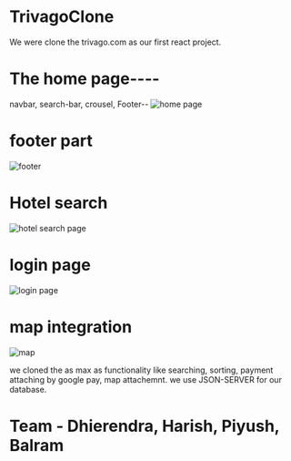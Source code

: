 # TrivagoClone
We were clone the trivago.com as our first react project. 

# The home page----
navbar, search-bar, crousel, Footer--
![home page](https://user-images.githubusercontent.com/86410279/136550509-dc646037-392e-4bd9-81d0-d5fb2ab91029.PNG)

# footer part
![footer](https://user-images.githubusercontent.com/86410279/136550560-172e722a-9790-42b8-969f-43e68b5ff6cb.PNG)

# Hotel search 
![hotel search page](https://user-images.githubusercontent.com/86410279/136550771-11a22362-2ee6-450c-a79a-a001e20f301d.PNG)

# login page
![login page](https://user-images.githubusercontent.com/86410279/136550814-35e9e8d6-098f-40d2-91dd-7ddfe566a18e.PNG)

# map integration

![map](https://user-images.githubusercontent.com/86410279/136550992-7df66c5a-a658-4f89-a1c5-d9cdd44be2e6.PNG)

we cloned the as max as functionality like searching, sorting, payment attaching by google pay, map attachemnt. we use JSON-SERVER for our database.

# Team - Dhierendra, Harish, Piyush, Balram
